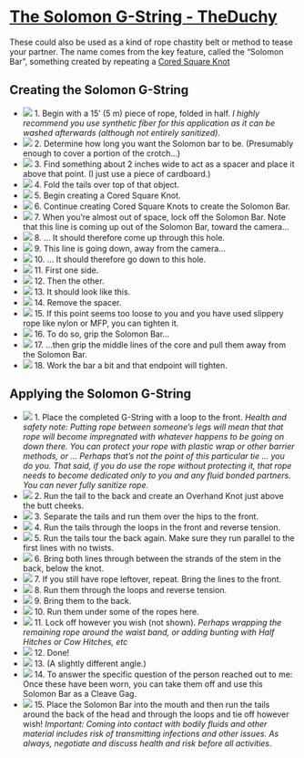 # [The Solomon G-String - TheDuchy](img/solomon-g-string)

[](img/Solomons-G-String.jpg)
These could also be used as a kind of rope chastity belt or method to tease
your partner. The name comes from the key feature, called the “Solomon Bar”,
something created by repeating a [Cored Square Knot](https://www.theduchy.com/cored-square-knot/)

<div class="flow" markdown="1">

## Creating the Solomon G-String

- ![](img/Solomon-G-String-Creating-1.jpg) 1. Begin with a 15’ (5 m) piece of rope, folded in half. _I highly recommend you use synthetic fiber for this application as it can be washed afterwards (although not entirely sanitized)._
- ![](img/Solomon-G-String-Creating-2.jpg) 2. Determine how long you want the Solomon bar to be. (Presumably enough to cover a portion of the crotch…)
- ![](img/Solomon-G-String-Creating-3.jpg) 3. Find something about 2 inches wide to act as a spacer and place it above that point. (I just use a piece of cardboard.)
- ![](img/Solomon-G-String-Creating-4.jpg) 4. Fold the tails over top of that object.
- ![](img/Solomon-G-String-Creating-5.jpg) 5. Begin creating a Cored Square Knot.
- ![](img/Solomon-G-String-Creating-6.jpg) 6. Continue creating Cored Square Knots to create the Solomon Bar.
- ![](img/Solomon-G-String-Creating-7.jpg) 7. When you’re almost out of space, lock off the Solomon Bar. Note that this line is coming up out of the Solomon Bar, toward the camera…
- ![](img/Solomon-G-String-Creating-8.jpg) 8. … It should therefore come up through this hole.
- ![](img/Solomon-G-String-Creating-9.jpg) 9. This line is going down, away from the camera…
- ![](img/Solomon-G-String-Creating-10.jpg) 10. … It should therefore go down to this hole.
- ![](img/Solomon-G-String-Creating-11.jpg) 11. First one side.
- ![](img/Solomon-G-String-Creating-12.jpg) 12. Then the other.
- ![](img/Solomon-G-String-Creating-13.jpg) 13. It should look like this.
- ![](img/Solomon-G-String-Creating-14.jpg) 14. Remove the spacer.
- ![](img/Solomon-G-String-Creating-15.jpg) 15. If this point seems too loose to you and you have used slippery rope like nylon or MFP, you can tighten it.
- ![](img/Solomon-G-String-Creating-16.jpg) 16. To do so, grip the Solomon Bar…
- ![](img/Solomon-G-String-Creating-17.jpg) 17. …then grip the middle lines of the core and pull them away from the Solomon Bar.
- ![](img/Solomon-G-String-Creating-18.jpg) 18. Work the bar a bit and that endpoint will tighten.

## Applying the Solomon G-String

- ![](img/Solomon-G-String-Applied-1.jpg) 1. Place the completed G-String with a loop to the front. _Health and safety note: Putting rope between someone’s legs will mean that that rope will become impregnated with whatever happens to be going on down there. You can protect your rope with plastic wrap or other barrier methods, or … Perhaps that’s not the point of this particular tie … you do you. That said, if you do use the rope without protecting it, that rope needs to become dedicated only to you and any fluid bonded partners. You can never fully sanitize rope._
- ![](img/Solomon-G-String-Applied-2.jpg) 2. Run the tail to the back and create an Overhand Knot just above the butt cheeks.
- ![](img/Solomon-G-String-Applied-3.jpg) 3. Separate the tails and run them over the hips to the front.
- ![](img/Solomon-G-String-Applied-4.jpg) 4. Run the tails through the loops in the front and reverse tension.
- ![](img/Solomon-G-String-Applied-5.jpg) 5. Run the tails tour the back again. Make sure they run parallel to the first lines with no twists.
- ![](img/Solomon-G-String-Applied-6.jpg) 6. Bring both lines through between the strands of the stem in the back, below the knot.
- ![](img/Solomon-G-String-Applied-7.jpg) 7. If you still have rope leftover, repeat. Bring the lines to the front.
- ![](img/Solomon-G-String-Applied-8.jpg) 8. Run them through the loops and reverse tension.
- ![](img/Solomon-G-String-Applied-9.jpg) 9. Bring them to the back.
- ![](img/Solomon-G-String-Applied-10.jpg) 10. Run them under some of the ropes here.
- ![](img/Solomon-G-String-Applied-11.jpg) 11. Lock off however you wish (not shown). _Perhaps wrapping the remaining rope around the waist band, or adding bunting with Half Hitches or Cow Hitches, etc_
- ![](img/Solomon-G-String-Applied-12.jpg) 12. Done!
- ![](img/Solomon-G-String-Applied-13.jpg) 13. (A slightly different angle.)
- ![](img/Solomon-G-String-Applied-14.jpg) 14. To answer the specific question of the person reached out to me: Once these have been worn, you can take them off and use this Solomon Bar as a Cleave Gag.
- ![](img/Solomon-G-String-Applied-15.jpg) 15. Place the Solomon Bar into the mouth and then run the tails around the back of the head and through the loops and tie off however wish! _Important: Coming into contact with bodily fluids and other material includes risk of transmitting infections and other issues. As always, negotiate and discuss health and risk before all activities_.

</div>
